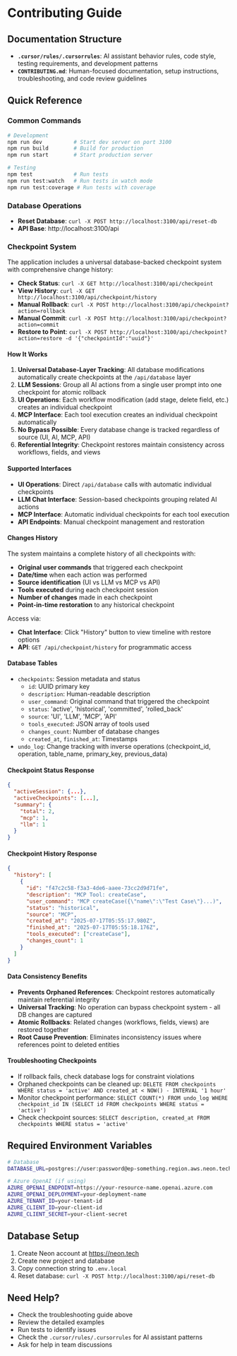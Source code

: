# Contributing Guide

## Documentation Structure

- **`.cursor/rules/.cursorrules`**: AI assistant behavior rules, code style, testing requirements, and development patterns
- **`CONTRIBUTING.md`**: Human-focused documentation, setup instructions, troubleshooting, and code review guidelines

## Quick Reference

### Common Commands

```bash
# Development
npm run dev          # Start dev server on port 3100
npm run build        # Build for production
npm run start        # Start production server

# Testing
npm test             # Run tests
npm run test:watch   # Run tests in watch mode
npm run test:coverage # Run tests with coverage
```

### Database Operations

- **Reset Database**: `curl -X POST http://localhost:3100/api/reset-db`
- **API Base**: http://localhost:3100/api

### Checkpoint System

The application includes a universal database-backed checkpoint system with comprehensive change history:

- **Check Status**: `curl -X GET http://localhost:3100/api/checkpoint`
- **View History**: `curl -X GET http://localhost:3100/api/checkpoint/history`
- **Manual Rollback**: `curl -X POST http://localhost:3100/api/checkpoint?action=rollback`
- **Manual Commit**: `curl -X POST http://localhost:3100/api/checkpoint?action=commit`
- **Restore to Point**: `curl -X POST http://localhost:3100/api/checkpoint?action=restore -d '{"checkpointId":"uuid"}'`

#### How It Works

1. **Universal Database-Layer Tracking**: All database modifications automatically create checkpoints at the `/api/database` layer
2. **LLM Sessions**: Group all AI actions from a single user prompt into one checkpoint for atomic rollback
3. **UI Operations**: Each workflow modification (add stage, delete field, etc.) creates an individual checkpoint
4. **MCP Interface**: Each tool execution creates an individual checkpoint automatically
5. **No Bypass Possible**: Every database change is tracked regardless of source (UI, AI, MCP, API)
6. **Referential Integrity**: Checkpoint restores maintain consistency across workflows, fields, and views

#### Supported Interfaces

- **UI Operations**: Direct `/api/database` calls with automatic individual checkpoints
- **LLM Chat Interface**: Session-based checkpoints grouping related AI actions
- **MCP Interface**: Automatic individual checkpoints for each tool execution
- **API Endpoints**: Manual checkpoint management and restoration

#### Changes History

The system maintains a complete history of all checkpoints with:

- **Original user commands** that triggered each checkpoint
- **Date/time** when each action was performed
- **Source identification** (UI vs LLM vs MCP vs API)
- **Tools executed** during each checkpoint session
- **Number of changes** made in each checkpoint
- **Point-in-time restoration** to any historical checkpoint

Access via:

- **Chat Interface**: Click "History" button to view timeline with restore options
- **API**: `GET /api/checkpoint/history` for programmatic access

#### Database Tables

- `checkpoints`: Session metadata and status
  - `id`: UUID primary key
  - `description`: Human-readable description
  - `user_command`: Original command that triggered the checkpoint
  - `status`: 'active', 'historical', 'committed', 'rolled_back'
  - `source`: 'UI', 'LLM', 'MCP', 'API'
  - `tools_executed`: JSON array of tools used
  - `changes_count`: Number of database changes
  - `created_at`, `finished_at`: Timestamps
- `undo_log`: Change tracking with inverse operations (checkpoint_id, operation, table_name, primary_key, previous_data)

#### Checkpoint Status Response

```json
{
  "activeSession": {...},
  "activeCheckpoints": [...],
  "summary": {
    "total": 2,
    "mcp": 1,
    "llm": 1
  }
}
```

#### Checkpoint History Response

```json
{
  "history": [
    {
      "id": "f47c2c58-f3a3-4de6-aaee-73cc2d9d71fe",
      "description": "MCP Tool: createCase",
      "user_command": "MCP createCase({\"name\":\"Test Case\"}...)",
      "status": "historical",
      "source": "MCP",
      "created_at": "2025-07-17T05:55:17.980Z",
      "finished_at": "2025-07-17T05:55:18.176Z",
      "tools_executed": ["createCase"],
      "changes_count": 1
    }
  ]
}
```

#### Data Consistency Benefits

- **Prevents Orphaned References**: Checkpoint restores automatically maintain referential integrity
- **Universal Tracking**: No operation can bypass checkpoint system - all DB changes are captured
- **Atomic Rollbacks**: Related changes (workflows, fields, views) are restored together
- **Root Cause Prevention**: Eliminates inconsistency issues where references point to deleted entities

#### Troubleshooting Checkpoints

- If rollback fails, check database logs for constraint violations
- Orphaned checkpoints can be cleaned up: `DELETE FROM checkpoints WHERE status = 'active' AND created_at < NOW() - INTERVAL '1 hour'`
- Monitor checkpoint performance: `SELECT COUNT(*) FROM undo_log WHERE checkpoint_id IN (SELECT id FROM checkpoints WHERE status = 'active')`
- Check checkpoint sources: `SELECT description, created_at FROM checkpoints WHERE status = 'active'`

## Required Environment Variables

```bash
# Database
DATABASE_URL=postgres://user:password@ep-something.region.aws.neon.tech/dbname

# Azure OpenAI (if using)
AZURE_OPENAI_ENDPOINT=https://your-resource-name.openai.azure.com
AZURE_OPENAI_DEPLOYMENT=your-deployment-name
AZURE_TENANT_ID=your-tenant-id
AZURE_CLIENT_ID=your-client-id
AZURE_CLIENT_SECRET=your-client-secret
```

## Database Setup

1. Create Neon account at https://neon.tech
2. Create new project and database
3. Copy connection string to `.env.local`
4. Reset database: `curl -X POST http://localhost:3100/api/reset-db`

## Need Help?

- Check the troubleshooting guide above
- Review the detailed examples
- Run tests to identify issues
- Check the `.cursor/rules/.cursorrules` for AI assistant patterns
- Ask for help in team discussions

